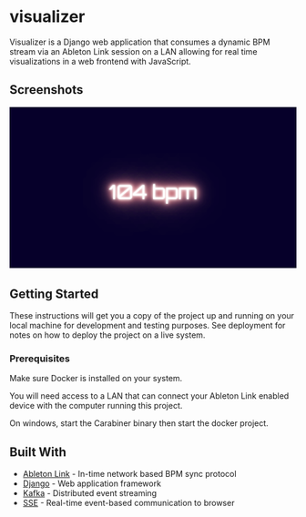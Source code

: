 # visualizer

Visualizer is a Django web application that consumes a dynamic BPM stream via an Ableton Link session on a LAN allowing for real time visualizations in a web frontend with JavaScript.

## Screenshots

![Alt text](screenshots/screenshot1.png?raw=true "Index")


## Getting Started

These instructions will get you a copy of the project up and running on your local machine for development and testing purposes. See deployment for notes on how to deploy the project on a live system.

### Prerequisites

Make sure Docker is installed on your system.

You will need access to a LAN that can connect your Ableton Link enabled device with the computer running this project.

On windows, start the Carabiner binary then start the docker project.

## Built With

* [Ableton Link](https://www.ableton.com/en/link/) - In-time network based BPM sync protocol
* [Django](https://www.djangoproject.com/) - Web application framework
* [Kafka](https://kafka.apache.org/) - Distributed event streaming
* [SSE](https://developer.mozilla.org/en-US/docs/Web/API/Server-sent_events/Using_server-sent_events) - Real-time event-based communication to browser

